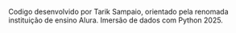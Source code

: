 Codigo desenvolvido por Tarik Sampaio, orientado pela renomada instituição de ensino Alura.
Imersão de dados com Python 2025.
